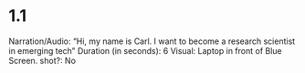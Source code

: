 # 1.1

Narration/Audio: “Hi, my name is Carl. I want to become a research scientist in emerging tech”
Duration (in seconds): 6
Visual: Laptop in front of Blue Screen.
shot?: No